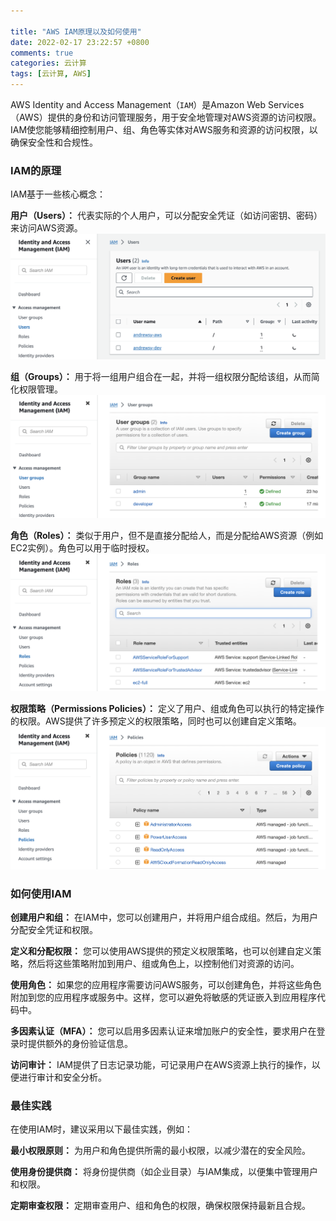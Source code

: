 ```yaml
---

title: "AWS IAM原理以及如何使用"
date: 2022-02-17 23:22:57 +0800
comments: true
categories: 云计算
tags: [云计算, AWS]
---
```


AWS Identity and Access Management（`IAM`）是Amazon Web Services（AWS）提供的身份和访问管理服务，用于安全地管理对AWS资源的访问权限。IAM使您能够精细控制用户、组、角色等实体对AWS服务和资源的访问权限，以确保安全性和合规性。

### IAM的原理
IAM基于一些核心概念：

**用户（Users）：** 代表实际的个人用户，可以分配安全凭证（如访问密钥、密码）来访问AWS资源。
![](/assets/images/aws/aws-iam-users.png)
<!--more-->
**组（Groups）：** 用于将一组用户组合在一起，并将一组权限分配给该组，从而简化权限管理。
![](/assets/images/aws/aws-iam-groups.png)

**角色（Roles）：** 类似于用户，但不是直接分配给人，而是分配给AWS资源（例如EC2实例）。角色可以用于临时授权。
![](/assets/images/aws/aws-iam-roles.png)

**权限策略（Permissions Policies）：** 
定义了用户、组或角色可以执行的特定操作的权限。AWS提供了许多预定义的权限策略，同时也可以创建自定义策略。
![](/assets/images/aws/aws-iam-policies.png)

### 如何使用IAM

**创建用户和组：** 在IAM中，您可以创建用户，并将用户组合成组。然后，为用户分配安全凭证和权限。

**定义和分配权限：** 您可以使用AWS提供的预定义权限策略，也可以创建自定义策略，然后将这些策略附加到用户、组或角色上，以控制他们对资源的访问。

**使用角色：** 如果您的应用程序需要访问AWS服务，可以创建角色，并将这些角色附加到您的应用程序或服务中。这样，您可以避免将敏感的凭证嵌入到应用程序代码中。

**多因素认证（MFA）：** 您可以启用多因素认证来增加账户的安全性，要求用户在登录时提供额外的身份验证信息。

**访问审计：** IAM提供了日志记录功能，可记录用户在AWS资源上执行的操作，以便进行审计和安全分析。

### 最佳实践
在使用IAM时，建议采用以下最佳实践，例如：

**最小权限原则：** 为用户和角色提供所需的最小权限，以减少潜在的安全风险。

**使用身份提供商：** 将身份提供商（如企业目录）与IAM集成，以便集中管理用户和权限。

**定期审查权限：** 定期审查用户、组和角色的权限，确保权限保持最新且合规。

